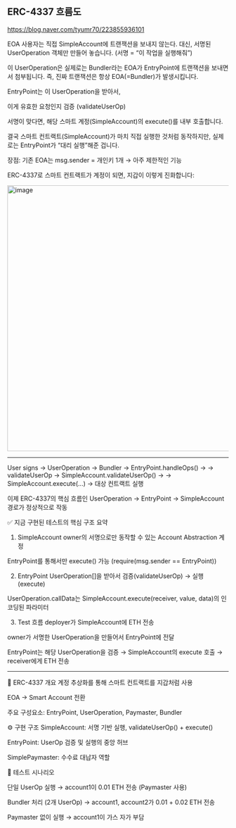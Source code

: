 ## ERC-4337 흐름도

https://blog.naver.com/tyumr70/223855936101

EOA 사용자는 직접 SimpleAccount에 트랜잭션을 보내지 않는다.
대신, 서명된 UserOperation 객체만 만들어 놓습니다. (서명 = “이 작업을 실행해줘”)

이 UserOperation은 실제로는 Bundler라는 EOA가 EntryPoint에 트랜잭션을 보내면서 첨부됩니다.
즉, 진짜 트랜잭션은 항상 EOA(=Bundler)가 발생시킵니다.

EntryPoint는 이 UserOperation을 받아서,

이게 유효한 요청인지 검증 (validateUserOp)

서명이 맞다면, 해당 스마트 계정(SimpleAccount)의 execute()를 내부 호출합니다.

결국 스마트 컨트랙트(SimpleAccount)가 마치 직접 실행한 것처럼 동작하지만,
실제로는 EntryPoint가 “대리 실행”해준 겁니다.

장점: 기존 EOA는 msg.sender = 개인키 1개 → 아주 제한적인 기능

ERC-4337로 스마트 컨트랙트가 계정이 되면, 지갑이 이렇게 진화합니다:

<img width="604" alt="image" src="https://github.com/user-attachments/assets/632be051-2352-4328-936e-566a0bf5ff06" />


------------------------------------------------------------------------------------------

User signs → UserOperation → Bundler → EntryPoint.handleOps() →
→ validateUserOp → SimpleAccount.validateUserOp() →
→ SimpleAccount.execute(...) → 대상 컨트랙트 실행

이제 ERC-4337의 핵심 흐름인 UserOperation → EntryPoint → SimpleAccount 경로가 정상적으로 작동

✅ 지금 구현된 테스트의 핵심 구조 요약
1. SimpleAccount
owner의 서명으로만 동작할 수 있는 Account Abstraction 계정

EntryPoint를 통해서만 execute() 가능 (require(msg.sender == EntryPoint))

2. EntryPoint
UserOperation[]을 받아서 검증(validateUserOp) → 실행(execute)

UserOperation.callData는 SimpleAccount.execute(receiver, value, data)의 인코딩된 파라미터

3. Test 흐름
deployer가 SimpleAccount에 ETH 전송

owner가 서명한 UserOperation을 만들어서 EntryPoint에 전달

EntryPoint는 해당 UserOperation을 검증 → SimpleAccount의 execute 호출 → receiver에게 ETH 전송


------------------------------------------------------------------------------------------


🧠 ERC-4337 개요
계정 추상화를 통해 스마트 컨트랙트를 지갑처럼 사용

EOA → Smart Account 전환

주요 구성요소: EntryPoint, UserOperation, Paymaster, Bundler

⚙️ 구현 구조
SimpleAccount: 서명 기반 실행, validateUserOp() + execute()

EntryPoint: UserOp 검증 및 실행의 중앙 허브

SimplePaymaster: 수수료 대납자 역할

🧪 테스트 시나리오

단일 UserOp 실행
→ account1이 0.01 ETH 전송 (Paymaster 사용)

Bundler 처리 (2개 UserOp)
→ account1, account2가 0.01 + 0.02 ETH 전송

Paymaster 없이 실행
→ account1이 가스 자가 부담
